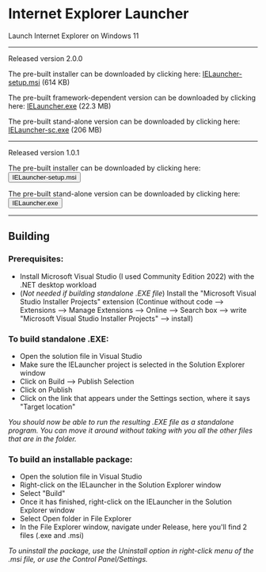 # Internet Explorer Launcher

Launch Internet Explorer on Windows 11

<hr>

Released version 2.0.0


The pre-built installer can be downloaded by clicking here: [IELauncher-setup.msi](https://github.com/ciao1092/IELauncher/releases/download/2.0.0/IELauncher-setup.msi) (614 KB)

The pre-built framework-dependent version can be downloaded by clicking here: [IELauncher.exe](https://github.com/ciao1092/IELauncher/releases/download/2.0.0/IELauncher.exe) (22.3 MB)

The pre-built stand-alone version can be downloaded by clicking here: [IELauncher-sc.exe](https://github.com/ciao1092/IELauncher/releases/download/2.0.0/IELauncher-sc.exe) (206 MB)

<hr>

Released version 1.0.1

The pre-built installer can be downloaded by clicking here: <a href="https://github.com/develc/IELauncher/releases/download/v1.0.1/IELauncher-setup.msi"><button>IELauncher-setup.msi</button></a>

The pre-built stand-alone version can be downloaded by clicking here: <a href="https://github.com/develc/IELauncher/releases/download/v1.0.1/IELauncher.exe"><button>IELauncher.exe</button></a>

<hr>

## Building

### Prerequisites:

* Install Microsoft Visual Studio (I used Community Edition 2022) with the .NET desktop workload
* (*Not needed if building standalone .EXE file*) Install the "Microsoft Visual Studio Installer Projects" extension (Continue without code --> Extensions --> Manage Extensions --> Online --> Search box --> write "Microsoft Visual Studio Installer Projects" --> install)

### To build standalone .EXE:

*  Open the solution file in Visual Studio
* Make sure the IELauncher project is selected in the Solution Explorer window
* Click on Build --> Publish Selection
* Click on Publish
* Click on the link that appears under the Settings section, where it says "Target location"

*You should now be able to run the resulting .EXE file as a standalone program. You can move it around without taking with you all the other files that are in the folder.*

### To build an installable package:

* Open the solution file in Visual Studio
* Right-click on the IELauncher in the Solution Explorer window
* Select "Build"
* Once it has finished, right-click on the IELauncher in the Solution Explorer window
* Select Open folder in File Explorer
* In the File Explorer window, navigate under Release, here you'll find 2 files (.exe and .msi)

*To uninstall the package, use the Uninstall option in right-click menu of the .msi file, or use the Control Panel/Settings.*
